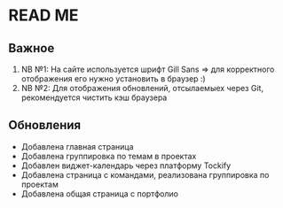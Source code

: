 # READ ME

## Важное

1. NB №1: На сайте используется шрифт Gill Sans => для корректного отображения его нужно установить в браузер :)
2. NB №2: Для отображения обновлений, отсылаемыех через Git, рекомендуется чистить кэш браузера 

## Обновления

- Добавлена главная страница
- Добавлена группировка по темам в проектах
- Добавлен виджет-календарь через платформу Tockify
- Добавлена страница с командами, реализована группировка по проектам
- Добавлена общая страница с портфолио



